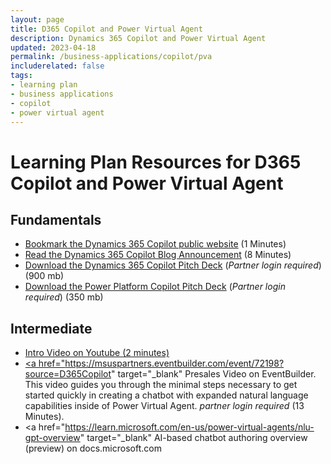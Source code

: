 ```yaml
---
layout: page
title: D365 Copilot and Power Virtual Agent
description: Dynamics 365 Copilot and Power Virtual Agent
updated: 2023-04-18
permalink: /business-applications/copilot/pva
includerelated: false
tags:
- learning plan
- business applications
- copilot
- power virtual agent
---
```


# Learning Plan Resources for D365 Copilot and Power Virtual Agent

## **Fundamentals** 

* [Bookmark the Dynamics 365 Copilot public website](https://www.microsoft.com/en-us/ai/dynamics-365-ai?rtc=1/) (1 Minutes)
* [Read the Dynamics 365 Copilot Blog Announcement](https://cloudblogs.microsoft.com/dynamics365/bdm/2023/03/06/introducing-microsoft-dynamics-365-copilot-bringing-next-generation-ai-to-every-line-of-business/) (8 Minutes)
* [Download the Dynamics 365 Copilot Pitch Deck](https://transform.microsoft.com/download?assetname=assets/Business%20Applications%20AI%20Seller%20Pitch%20Deck.pptx&download=1) (*Partner login required*) (900 mb)
* [Download the Power Platform Copilot Pitch Deck](https://transform.microsoft.com/modernwork/download?assetname=assets%2FLow%20Code%20%2B%20AI%20Pitch%20Deck.pptx&download=1) (*Partner login required*) (350 mb)

## **Intermediate** 

* <a href="https://www.youtube.com/watch?v=dh-LeowOV-E" target="_blank">Intro Video on Youtube (2 minutes)
* <a href="https://msuspartners.eventbuilder.com/event/72198?source=D365Copilot" target="_blank" Presales Video on EventBuilder. This video guides you through the minimal steps necessary to get started quickly in creating a chatbot with expanded natural language capabilities inside of Power Virtual Agent. *partner login required* (13 Minutes).
* <a href="https://learn.microsoft.com/en-us/power-virtual-agents/nlu-gpt-overview" target="_blank" AI-based chatbot authoring overview (preview) on docs.microsoft.com
